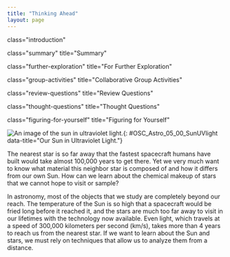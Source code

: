 ```yaml
---
title: "Thinking Ahead"
layout: page
---
```



<cnx-pi data-type="cnx.flag.introduction"> class="introduction" </cnx-pi>

<cnx-pi data-type="cnx.eoc">class="summary" title="Summary"</cnx-pi>

<cnx-pi data-type="cnx.eoc">class="further-exploration" title="For Further Exploration"</cnx-pi>

<cnx-pi data-type="cnx.eoc">class="group-activities" title="Collaborative Group Activities"</cnx-pi>

<cnx-pi data-type="cnx.eoc">class="review-questions" title="Review Questions"</cnx-pi>

<cnx-pi data-type="cnx.eoc">class="thought-questions" title="Thought Questions"</cnx-pi>

<cnx-pi data-type="cnx.eoc">class="figuring-for-yourself" title="Figuring for Yourself"</cnx-pi>

 ![An image of the sun in ultraviolet light.](../resources/OSC_Astro_05_00_SunUVlight.jpg "This photograph of the Sun was taken at several different wavelengths of ultraviolet, which our eyes cannot see, and then color coded so it reveals activity in our Sun&#x2019;s atmosphere that cannot be observed in visible light. This is why it is important to observe the Sun and other astronomical objects in wavelengths other than the visible band of the spectrum. This image was taken by a satellite from above Earth&#x2019;s atmosphere, which is necessary since Earth&#x2019;s atmosphere absorbs much of the ultraviolet light coming from space. (credit: modification of work by NASA)"){: #OSC_Astro_05_00_SunUVlight data-title="Our Sun in Ultraviolet Light."}

The nearest star is so far away that the fastest spacecraft humans have built would take almost 100,000 years to get there. Yet we very much want to know what material this neighbor star is composed of and how it differs from our own Sun. How can we learn about the chemical makeup of stars that we cannot hope to visit or sample?

In astronomy, most of the objects that we study are completely beyond our reach. The temperature of the Sun is so high that a spacecraft would be fried long before it reached it, and the stars are much too far away to visit in our lifetimes with the technology now available. Even light, which travels at a speed of 300,000 kilometers per second (km/s), takes more than 4 years to reach us from the nearest star. If we want to learn about the Sun and stars, we must rely on techniques that allow us to analyze them from a distance.

